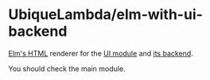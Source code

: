 # UbiqueLambda/elm-with-ui-backend

[Elm's HTML](https://package.elm-lang.org/packages/elm/html/latest/Html#Html) renderer for the [UI module](https://github.com/UbiqueLambda/elm-with-ui) and [its backend](https://github.com/UbiqueLambda/elm-with-ui-backend).

You should check the main module.

